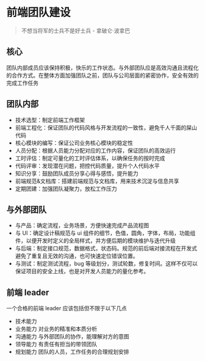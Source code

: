 # 前端团队建设

> 不想当将军的士兵不是好士兵 - 拿破仑·波拿巴

## 核心

团队内部成员应该保持积极，快乐的工作状态。与外部团队应是高效沟通且流程化的合作方式。在整体方面加强团队之前，团队与公司层面的紧密协作，安全有效的完成工作任务

## 团队内部

- 技术选型：制定前端工作框架
- 前端工程化：保证团队的代码风格与开发流程的一致性，避免千人千面的屎山代码
- 核心模块的编写：保证公司业务核心模块的稳定性
- 人员分配：根据人员能力分配对应的工作内容，保证团队的高效运行
- 工时评估：制定可量化的工时评估体系，以确保任务的按时完成
- 代码评审：发现潜在问题，把控代码质量，提升个人代码水平
- 知识分享：鼓励团队成员分享心得与感悟，提升能力
- 前端规范&文档库：搭建前端规范与文档库，用来技术沉淀与信息共享
- 定期团建：加强团队凝聚力，放松工作压力

## 与外部团队

- 与产品：确定流程，业务场景，方便快速完成产品流程图
- 与 UI：确定设计稿规范与 ui 组件的细节，色值，圆角，字体，布局，功能组件，以便开发时定义的全局样式，并方便后期的模块维护与迭代升级
- 与后端：制定接口规范，数据格式，状态码。规范的前后端对接流程在开发式避免了重复且无效的沟通，也可快速定位错误位置。
- 与测试：制定测试流程，bug 等级划分，测试轮数，修复时间。这样不仅可以保证项目的安全上线，也是对开发人员能力的量化参考。

## 前端 leader

一个合格的前端 leader 应该包括但不限于以下几点

- 技术能力
- 业务能力 对业务的精准和本质分析
- 沟通能力 与外部团队的协作，能理解对方的意图
- 领导能力 有责任有担当的带领团队
- 规划能力 团队的人员，工作任务的合理规划安排
